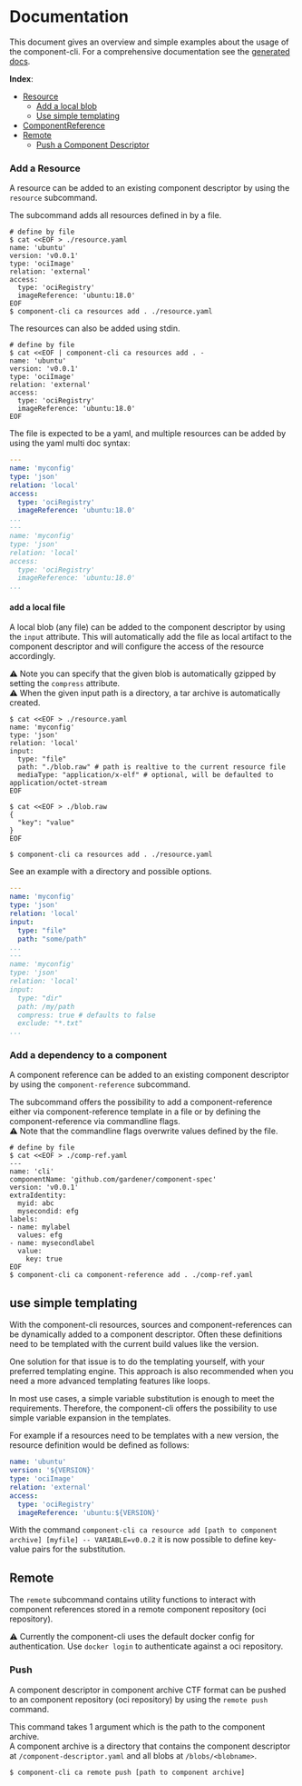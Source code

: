 # Documentation

This document gives an overview and simple examples about the usage of the component-cli.
For a comprehensive documentation see the [generated docs](./reference/component-cli.md).

__Index__:

- [Resource](#add-a-resource)
  - [Add a local blob](#add-a-local-file)
  - [Use simple templating]()
- [ComponentReference](#add-a-dependency-to-a-component)
- [Remote](#remote)
  - [Push a Component Descriptor](#push)

### Add a Resource

A resource can be added to an existing component descriptor by using the `resource` subcommand.

The subcommand adds all resources defined in by a file.

```shell script
# define by file
$ cat <<EOF > ./resource.yaml
name: 'ubuntu'
version: 'v0.0.1'
type: 'ociImage'
relation: 'external'
access:
  type: 'ociRegistry'
  imageReference: 'ubuntu:18.0'
EOF
$ component-cli ca resources add . ./resource.yaml
```

The resources can also be added using stdin.

```shell script
# define by file
$ cat <<EOF | component-cli ca resources add . -
name: 'ubuntu'
version: 'v0.0.1'
type: 'ociImage'
relation: 'external'
access:
  type: 'ociRegistry'
  imageReference: 'ubuntu:18.0'
EOF
```

The file is expected to be a yaml, and multiple resources can be added by using the yaml multi doc syntax:

```yaml
---
name: 'myconfig'
type: 'json'
relation: 'local'
access:
  type: 'ociRegistry'
  imageReference: 'ubuntu:18.0'
...
---
name: 'myconfig'
type: 'json'
relation: 'local'
access:
  type: 'ociRegistry'
  imageReference: 'ubuntu:18.0'
...
```

#### add a local file

A local blob (any file) can be added to the component descriptor by using the `input` attribute.
This will automatically add the file as local artifact to the component descriptor and will configure the access of the resource accordingly.

:warning: Note you can specify that the given blob is automatically gzipped by setting the `compress` attribute.<br>
:warning: When the given input path is a directory, a tar archive is automatically created.

```shell script
$ cat <<EOF > ./resource.yaml
name: 'myconfig'
type: 'json'
relation: 'local'
input:
  type: "file"
  path: "./blob.raw" # path is realtive to the current resource file
  mediaType: "application/x-elf" # optional, will be defaulted to application/octet-stream
EOF

$ cat <<EOF > ./blob.raw
{
  "key": "value"
}
EOF

$ component-cli ca resources add . ./resource.yaml
```

See an example with a directory and possible options.

```yaml
---
name: 'myconfig'
type: 'json'
relation: 'local'
input:
  type: "file"
  path: "some/path"
...
---
name: 'myconfig'
type: 'json'
relation: 'local'
input:
  type: "dir"
  path: /my/path
  compress: true # defaults to false
  exclude: "*.txt"
...
```

### Add a dependency to a component

A component reference can be added to an existing component descriptor by using the `component-reference` subcommand.

The subcommand offers the possibility to add a component-reference either via component-reference template in a file or by defining the component-reference via commandline flags.<br>
:warning: Note that the commandline flags overwrite values defined by the file.

```shell script
# define by file
$ cat <<EOF > ./comp-ref.yaml
---
name: 'cli'
componentName: 'github.com/gardener/component-spec'
version: 'v0.0.1'
extraIdentity:
  myid: abc
  mysecondid: efg
labels:
- name: mylabel
  values: efg
- name: mysecondlabel
  value:
    key: true
EOF
$ component-cli ca component-reference add . ./comp-ref.yaml
```

## use simple templating

With the component-cli resources, sources and component-references can be dynamically added to a component descriptor.
Often these definitions need to be templated with the current build values like the version.

One solution for that issue is to do the templating yourself, with your preferred templating engine.
This approach is also recommended when you need a more advanced templating features like loops.

In most use cases, a simple variable substitution is enough to meet the requirements.
Therefore, the component-cli offers the possibility to use simple variable expansion in the templates.

For example if a resources need to be templates with a new version, the resource definition would be defined as follows:

```yaml
name: 'ubuntu'
version: '${VERSION}'
type: 'ociImage'
relation: 'external'
access:
  type: 'ociRegistry'
  imageReference: 'ubuntu:${VERSION}'
```

With the command `component-cli ca resource add [path to component archive] [myfile] -- VARIABLE=v0.0.2` it is now possible to define key-value pairs for the substitution.

## Remote

The `remote` subcommand contains utility functions to interact with component references stored in a remote component repository (oci repository).

:warning: Currently the component-cli uses the default docker config for authentication.
Use `docker login` to authenticate against a oci repository.

### Push

A component descriptor in component archive CTF format can be pushed to an component repository (oci repository) by using the `remote push` command.

This command takes 1 argument which is the path to the component archive.<br>
A component archive is a directory that contains the component descriptor at `/component-descriptor.yaml` and all blobs at `/blobs/<blobname>`.

```shell script
$ component-cli ca remote push [path to component archive]
```
